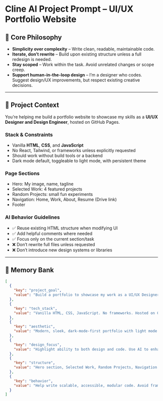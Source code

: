 # Cline AI Project Prompt – UI/UX Portfolio Website

## 🧠 Core Philosophy

- **Simplicity over complexity** – Write clean, readable, maintainable code.
- **Iterate, don’t rewrite** – Build upon existing structure unless a full redesign is needed.
- **Stay scoped** – Work within the task. Avoid unrelated changes or scope creep.
- **Support human-in-the-loop design** – I’m a designer who codes. Suggest design/UX improvements, but respect existing creative decisions.

---

## 🧩 Project Context

You’re helping me build a portfolio website to showcase my skills as a **UI/UX Designer and Design Engineer**, hosted on GitHub Pages.

### Stack & Constraints

- Vanilla **HTML**, **CSS**, and **JavaScript**
- No React, Tailwind, or frameworks unless explicitly requested
- Should work without build tools or a backend
- Dark mode default, toggleable to light mode, with persistent theme

### Page Sections

- Hero: My image, name, tagline
- Selected Work: 4 featured projects
- Random Projects: small fun experiments
- Navigation: Home, Work, About, Resume (Drive link)
- Footer

### AI Behavior Guidelines

- ✅ Reuse existing HTML structure when modifying UI
- ✅ Add helpful comments where needed
- ✅ Focus only on the current section/task
- ❌ Don’t rewrite full files unless requested
- ❌ Don’t introduce new design systems or libraries

---

## 🧠 Memory Bank

```json
[
  {
    "key": "project_goal",
    "value": "Build a portfolio to showcase my work as a UI/UX Designer and Design Engineer using clean HTML, CSS, and JavaScript, with AI as a supportive tool."
  },
  {
    "key": "tech_stack",
    "value": "Vanilla HTML, CSS, JavaScript. No frameworks. Hosted on GitHub Pages."
  },
  {
    "key": "aesthetic",
    "value": "Modern, sleek, dark-mode-first portfolio with light mode toggle and responsive layout."
  },
  {
    "key": "design_focus",
    "value": "Highlight ability to both design and code. Use AI to enhance—not replace—my process."
  },
  {
    "key": "structure",
    "value": "Hero section, Selected Work, Random Projects, Navigation (Home, Work, About, Resume), Footer."
  },
  {
    "key": "behavior",
    "value": "Help write scalable, accessible, modular code. Avoid frameworks unless explicitly asked. Suggest UX improvements only when relevant."
  }
]
